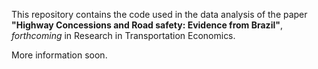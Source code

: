 This repository contains the code used in the data analysis of the paper **"Highway Concessions and Road safety: Evidence from Brazil"**, *forthcoming* in Research in Transportation Economics.

More information soon.
